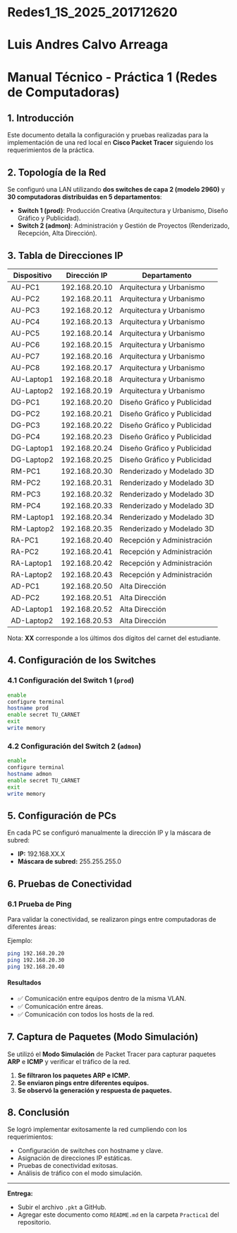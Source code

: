 # Redes1_1S_2025_201712620
# Luis Andres Calvo Arreaga
# Manual Técnico - Práctica 1 (Redes de Computadoras)

## **1. Introducción**
Este documento detalla la configuración y pruebas realizadas para la implementación de una red local en **Cisco Packet Tracer** siguiendo los requerimientos de la práctica.

## **2. Topología de la Red**
Se configuró una LAN utilizando **dos switches de capa 2 (modelo 2960)** y **30 computadoras distribuidas en 5 departamentos**:

- **Switch 1 (prod)**: Producción Creativa (Arquitectura y Urbanismo, Diseño Gráfico y Publicidad).
- **Switch 2 (admon)**: Administración y Gestión de Proyectos (Renderizado, Recepción, Alta Dirección).

## **3. Tabla de Direcciones IP**
| Dispositivo         | Dirección IP     |  Departamento                   |
|---------------------|------------------|---------------------------------|
| AU-PC1             | 192.168.20.10    | Arquitectura y Urbanismo         |
| AU-PC2             | 192.168.20.11    | Arquitectura y Urbanismo         |
| AU-PC3             | 192.168.20.12    | Arquitectura y Urbanismo         |
| AU-PC4             | 192.168.20.13    | Arquitectura y Urbanismo         |
| AU-PC5             | 192.168.20.14    | Arquitectura y Urbanismo         |
| AU-PC6             | 192.168.20.15    | Arquitectura y Urbanismo         |
| AU-PC7             | 192.168.20.16    | Arquitectura y Urbanismo         |
| AU-PC8             | 192.168.20.17    | Arquitectura y Urbanismo         |
| AU-Laptop1         | 192.168.20.18    | Arquitectura y Urbanismo         |
| AU-Laptop2         | 192.168.20.19    | Arquitectura y Urbanismo         |
| DG-PC1             | 192.168.20.20    | Diseño Gráfico y Publicidad      |
| DG-PC2             | 192.168.20.21    | Diseño Gráfico y Publicidad      |
| DG-PC3             | 192.168.20.22    | Diseño Gráfico y Publicidad      |
| DG-PC4             | 192.168.20.23    | Diseño Gráfico y Publicidad      |
| DG-Laptop1         | 192.168.20.24    | Diseño Gráfico y Publicidad      |
| DG-Laptop2         | 192.168.20.25    | Diseño Gráfico y Publicidad      |
| RM-PC1             | 192.168.20.30    | Renderizado y Modelado 3D        |
| RM-PC2             | 192.168.20.31    | Renderizado y Modelado 3D        |
| RM-PC3             | 192.168.20.32    | Renderizado y Modelado 3D        |
| RM-PC4             | 192.168.20.33    | Renderizado y Modelado 3D        |
| RM-Laptop1         | 192.168.20.34    | Renderizado y Modelado 3D        |
| RM-Laptop2         | 192.168.20.35    | Renderizado y Modelado 3D        |
| RA-PC1             | 192.168.20.40    | Recepción y Administración       |
| RA-PC2             | 192.168.20.41    | Recepción y Administración       |
| RA-Laptop1         | 192.168.20.42    | Recepción y Administración       |
| RA-Laptop2         | 192.168.20.43    | Recepción y Administración       |
| AD-PC1             | 192.168.20.50    | Alta Dirección                   |
| AD-PC2             | 192.168.20.51    | Alta Dirección                   |
| AD-Laptop1         | 192.168.20.52    | Alta Dirección                   |
| AD-Laptop2         | 192.168.20.53    | Alta Dirección                   |

Nota: **XX** corresponde a los últimos dos dígitos del carnet del estudiante.

## **4. Configuración de los Switches**

### **4.1 Configuración del Switch 1 (`prod`)**
```bash
enable
configure terminal
hostname prod
enable secret TU_CARNET
exit
write memory
```

### **4.2 Configuración del Switch 2 (`admon`)**
```bash
enable
configure terminal
hostname admon
enable secret TU_CARNET
exit
write memory
```

## **5. Configuración de PCs**
En cada PC se configuró manualmente la dirección IP y la máscara de subred:

- **IP:** 192.168.XX.X
- **Máscara de subred:** 255.255.255.0

## **6. Pruebas de Conectividad**

### **6.1 Prueba de Ping**
Para validar la conectividad, se realizaron pings entre computadoras de diferentes áreas:

Ejemplo:
```bash
ping 192.168.20.20
ping 192.168.20.30
ping 192.168.20.40
```

#### **Resultados**
- ✅ Comunicación entre equipos dentro de la misma VLAN.
- ✅ Comunicación entre áreas.
- ✅ Comunicación con todos los hosts de la red.

## **7. Captura de Paquetes (Modo Simulación)**
Se utilizó el **Modo Simulación** de Packet Tracer para capturar paquetes **ARP** e **ICMP** y verificar el tráfico de la red.

1. **Se filtraron los paquetes ARP e ICMP.**
2. **Se enviaron pings entre diferentes equipos.**
3. **Se observó la generación y respuesta de paquetes.**

## **8. Conclusión**
Se logró implementar exitosamente la red cumpliendo con los requerimientos:
- Configuración de switches con hostname y clave.
- Asignación de direcciones IP estáticas.
- Pruebas de conectividad exitosas.
- Análisis de tráfico con el modo simulación.

---

**Entrega:** 
- Subir el archivo `.pkt` a GitHub.
- Agregar este documento como `README.md` en la carpeta `Practica1` del repositorio.

